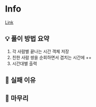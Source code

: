 # Info
[Link](https://boj.kr/31997)
## 💡 풀이 방법 요약
1. 각 사람별 끝나는 시간 객체 저장
2. 친한 사람 쌍을 순회하면서 겹치는 시간에 ++
3. 시간대별 출력

## 👀 실패 이유

## 🙂 마무리
